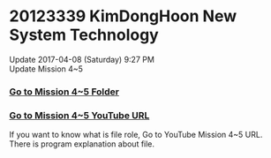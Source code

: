 <!DOCTYPE html>
<html>
  <head>
    <h1> 20123339 KimDongHoon New System Technology </h1>
  </head>
  <body>
    <p> Update 2017-04-08 (Saturday) 9:27 PM <br>
    Update Mission 4~5</p>
    <h3><a href = "https://github.com/inchency/system_new/tree/master/mission4_5">Go to Mission 4~5 Folder</a></h3>
    <h3><a href = "https://www.youtube.com/watch?v=_3w11swyY40&t=43s">Go to Mission 4~5 YouTube URL</a></h3>
    If you want to know what is file role, Go to YouTube Mission 4~5 URL.<br>
    There is program explanation about file.
    
